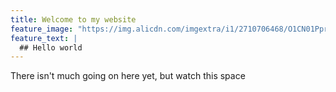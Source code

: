 ```yaml
---
title: Welcome to my website
feature_image: "https://img.alicdn.com/imgextra/i1/2710706468/O1CN01Ppr18S1xeOQpWitwc_!!2710706468.jpg"
feature_text: |
  ## Hello world
---
```


There isn't much going on here yet, but watch this space
